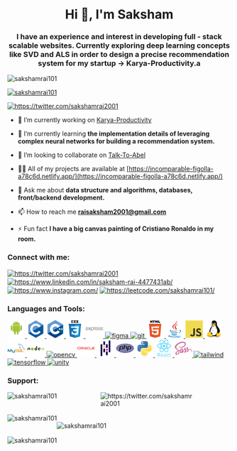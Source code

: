 <h1 align="center">Hi 👋, I'm Saksham</h1>
<h3 align="center">I have an experience and interest in developing full - stack scalable websites. Currently exploring deep learning concepts like SVD and ALS in order to design a precise recommendation system for my startup -> Karya-Productivity.a</h3>

<p align="left"> <img src="https://komarev.com/ghpvc/?username=sakshamrai101&label=Profile%20views&color=0e75b6&style=flat" alt="sakshamrai101" /> </p>

<p align="left"> <a href="https://github.com/ryo-ma/github-profile-trophy"><img src="https://github-profile-trophy.vercel.app/?username=sakshamrai101" alt="sakshamrai101" /></a> </p>

<p align="left"> <a href="https://twitter.com/https://twitter.com/sakshamrai2001" target="blank"><img src="https://img.shields.io/twitter/follow/https://twitter.com/sakshamrai2001?logo=twitter&style=for-the-badge" alt="https://twitter.com/sakshamrai2001" /></a> </p>

- 🔭 I’m currently working on [Karya-Productivity](http://www.karya-productivity.com/)

- 🌱 I’m currently learning **the implementation details of leveraging complex neural networks for building a recommendation system.**

- 👯 I’m looking to collaborate on [Talk-To-Abel](https://talktoabel.com/)

- 👨‍💻 All of my projects are available at [https://incomparable-figolla-a78c6d.netlify.app/](https://incomparable-figolla-a78c6d.netlify.app/)

- 💬 Ask me about **data structure and algorithms, databases, front/backend development.**

- 📫 How to reach me **raisaksham2001@gmail.com**

- ⚡ Fun fact **I have a big canvas painting of Cristiano Ronaldo in my room.**

<h3 align="left">Connect with me:</h3>
<p align="left">
<a href="https://twitter.com/https://twitter.com/sakshamrai2001" target="blank"><img align="center" src="https://raw.githubusercontent.com/rahuldkjain/github-profile-readme-generator/master/src/images/icons/Social/twitter.svg" alt="https://twitter.com/sakshamrai2001" height="30" width="40" /></a>
<a href="https://linkedin.com/in/https://www.linkedin.com/in/saksham-rai-4477431ab/" target="blank"><img align="center" src="https://raw.githubusercontent.com/rahuldkjain/github-profile-readme-generator/master/src/images/icons/Social/linked-in-alt.svg" alt="https://www.linkedin.com/in/saksham-rai-4477431ab/" height="30" width="40" /></a>
<a href="https://instagram.com/https://www.instagram.com/" target="blank"><img align="center" src="https://raw.githubusercontent.com/rahuldkjain/github-profile-readme-generator/master/src/images/icons/Social/instagram.svg" alt="https://www.instagram.com/" height="30" width="40" /></a>
<a href="https://www.leetcode.com/https://leetcode.com/sakshamrai101/" target="blank"><img align="center" src="https://raw.githubusercontent.com/rahuldkjain/github-profile-readme-generator/master/src/images/icons/Social/leet-code.svg" alt="https://leetcode.com/sakshamrai101/" height="30" width="40" /></a>
</p>

<h3 align="left">Languages and Tools:</h3>
<p align="left"> <a href="https://developer.android.com" target="_blank" rel="noreferrer"> <img src="https://raw.githubusercontent.com/devicons/devicon/master/icons/android/android-original-wordmark.svg" alt="android" width="40" height="40"/> </a> <a href="https://www.cprogramming.com/" target="_blank" rel="noreferrer"> <img src="https://raw.githubusercontent.com/devicons/devicon/master/icons/c/c-original.svg" alt="c" width="40" height="40"/> </a> <a href="https://www.w3schools.com/cpp/" target="_blank" rel="noreferrer"> <img src="https://raw.githubusercontent.com/devicons/devicon/master/icons/cplusplus/cplusplus-original.svg" alt="cplusplus" width="40" height="40"/> </a> <a href="https://www.w3schools.com/css/" target="_blank" rel="noreferrer"> <img src="https://raw.githubusercontent.com/devicons/devicon/master/icons/css3/css3-original-wordmark.svg" alt="css3" width="40" height="40"/> </a> <a href="https://expressjs.com" target="_blank" rel="noreferrer"> <img src="https://raw.githubusercontent.com/devicons/devicon/master/icons/express/express-original-wordmark.svg" alt="express" width="40" height="40"/> </a> <a href="https://www.figma.com/" target="_blank" rel="noreferrer"> <img src="https://www.vectorlogo.zone/logos/figma/figma-icon.svg" alt="figma" width="40" height="40"/> </a> <a href="https://git-scm.com/" target="_blank" rel="noreferrer"> <img src="https://www.vectorlogo.zone/logos/git-scm/git-scm-icon.svg" alt="git" width="40" height="40"/> </a> <a href="https://www.w3.org/html/" target="_blank" rel="noreferrer"> <img src="https://raw.githubusercontent.com/devicons/devicon/master/icons/html5/html5-original-wordmark.svg" alt="html5" width="40" height="40"/> </a> <a href="https://www.java.com" target="_blank" rel="noreferrer"> <img src="https://raw.githubusercontent.com/devicons/devicon/master/icons/java/java-original.svg" alt="java" width="40" height="40"/> </a> <a href="https://developer.mozilla.org/en-US/docs/Web/JavaScript" target="_blank" rel="noreferrer"> <img src="https://raw.githubusercontent.com/devicons/devicon/master/icons/javascript/javascript-original.svg" alt="javascript" width="40" height="40"/> </a> <a href="https://www.linux.org/" target="_blank" rel="noreferrer"> <img src="https://raw.githubusercontent.com/devicons/devicon/master/icons/linux/linux-original.svg" alt="linux" width="40" height="40"/> </a> <a href="https://www.mysql.com/" target="_blank" rel="noreferrer"> <img src="https://raw.githubusercontent.com/devicons/devicon/master/icons/mysql/mysql-original-wordmark.svg" alt="mysql" width="40" height="40"/> </a> <a href="https://nodejs.org" target="_blank" rel="noreferrer"> <img src="https://raw.githubusercontent.com/devicons/devicon/master/icons/nodejs/nodejs-original-wordmark.svg" alt="nodejs" width="40" height="40"/> </a> <a href="https://opencv.org/" target="_blank" rel="noreferrer"> <img src="https://www.vectorlogo.zone/logos/opencv/opencv-icon.svg" alt="opencv" width="40" height="40"/> </a> <a href="https://www.oracle.com/" target="_blank" rel="noreferrer"> <img src="https://raw.githubusercontent.com/devicons/devicon/master/icons/oracle/oracle-original.svg" alt="oracle" width="40" height="40"/> </a> <a href="https://pandas.pydata.org/" target="_blank" rel="noreferrer"> <img src="https://raw.githubusercontent.com/devicons/devicon/2ae2a900d2f041da66e950e4d48052658d850630/icons/pandas/pandas-original.svg" alt="pandas" width="40" height="40"/> </a> <a href="https://www.php.net" target="_blank" rel="noreferrer"> <img src="https://raw.githubusercontent.com/devicons/devicon/master/icons/php/php-original.svg" alt="php" width="40" height="40"/> </a> <a href="https://www.python.org" target="_blank" rel="noreferrer"> <img src="https://raw.githubusercontent.com/devicons/devicon/master/icons/python/python-original.svg" alt="python" width="40" height="40"/> </a> <a href="https://reactjs.org/" target="_blank" rel="noreferrer"> <img src="https://raw.githubusercontent.com/devicons/devicon/master/icons/react/react-original-wordmark.svg" alt="react" width="40" height="40"/> </a> <a href="https://sass-lang.com" target="_blank" rel="noreferrer"> <img src="https://raw.githubusercontent.com/devicons/devicon/master/icons/sass/sass-original.svg" alt="sass" width="40" height="40"/> </a> <a href="https://tailwindcss.com/" target="_blank" rel="noreferrer"> <img src="https://www.vectorlogo.zone/logos/tailwindcss/tailwindcss-icon.svg" alt="tailwind" width="40" height="40"/> </a> <a href="https://www.tensorflow.org" target="_blank" rel="noreferrer"> <img src="https://www.vectorlogo.zone/logos/tensorflow/tensorflow-icon.svg" alt="tensorflow" width="40" height="40"/> </a> <a href="https://unity.com/" target="_blank" rel="noreferrer"> <img src="https://www.vectorlogo.zone/logos/unity3d/unity3d-icon.svg" alt="unity" width="40" height="40"/> </a> </p>

<h3 align="left">Support:</h3>
<p><a href="https://www.buymeacoffee.com/sakshamrai101"> <img align="left" src="https://cdn.buymeacoffee.com/buttons/v2/default-yellow.png" height="50" width="210" alt="sakshamrai101" /></a><a href="https://ko-fi.com/https://twitter.com/sakshamrai2001"> <img align="left" src="https://cdn.ko-fi.com/cdn/kofi3.png?v=3" height="50" width="210" alt="https://twitter.com/sakshamrai2001" /></a></p><br><br>

<p><img align="left" src="https://github-readme-stats.vercel.app/api/top-langs?username=sakshamrai101&show_icons=true&locale=en&layout=compact" alt="sakshamrai101" /></p>

<p>&nbsp;<img align="center" src="https://github-readme-stats.vercel.app/api?username=sakshamrai101&show_icons=true&locale=en" alt="sakshamrai101" /></p>

<p><img align="center" src="https://github-readme-streak-stats.herokuapp.com/?user=sakshamrai101&" alt="sakshamrai101" /></p>
